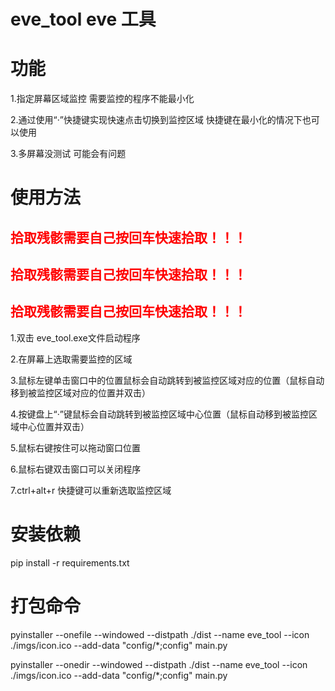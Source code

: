 # eve_tool eve 工具

# 功能

1.指定屏幕区域监控
需要监控的程序不能最小化

2.通过使用“·”快捷键实现快速点击切换到监控区域
快捷键在最小化的情况下也可以使用

3.多屏幕没测试 可能会有问题

# 使用方法

## <font color="red">拾取残骸需要自己按回车快速拾取！！！</font>
## <font color="red">拾取残骸需要自己按回车快速拾取！！！</font>
## <font color="red">拾取残骸需要自己按回车快速拾取！！！</font>

1.双击 eve_tool.exe文件启动程序

2.在屏幕上选取需要监控的区域

3.鼠标左键单击窗口中的位置鼠标会自动跳转到被监控区域对应的位置（鼠标自动移到被监控区域对应的位置并双击）

4.按键盘上“·”键鼠标会自动跳转到被监控区域中心位置（鼠标自动移到被监控区域中心位置并双击）

5.鼠标右键按住可以拖动窗口位置

6.鼠标右键双击窗口可以关闭程序

7.ctrl+alt+r 快捷键可以重新选取监控区域

# 安装依赖

pip install -r requirements.txt

# 打包命令

pyinstaller --onefile --windowed --distpath ./dist --name eve_tool --icon ./imgs/icon.ico --add-data "config/*;config" main.py 

pyinstaller --onedir --windowed --distpath ./dist --name eve_tool --icon ./imgs/icon.ico --add-data "config/*;config" main.py